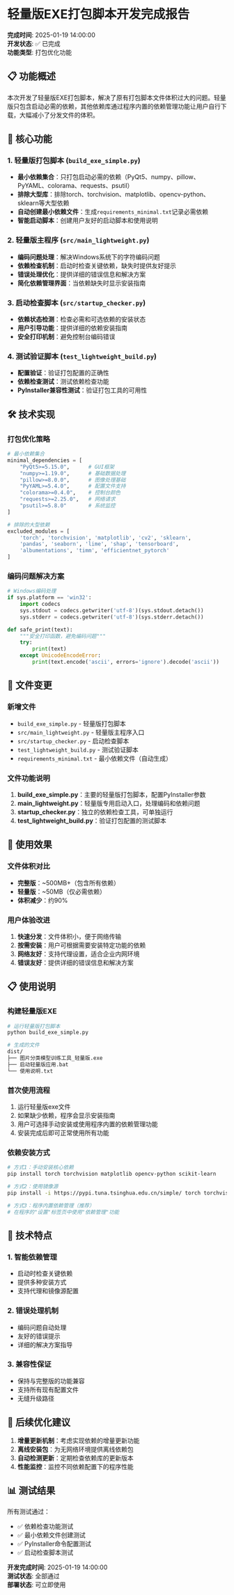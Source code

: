 # 轻量版EXE打包脚本开发完成报告

**完成时间**: 2025-01-19 14:00:00  
**开发状态**: ✅ 已完成  
**功能类型**: 打包优化功能

## 📋 功能概述

本次开发了轻量版EXE打包脚本，解决了原有打包脚本文件体积过大的问题。轻量版只包含启动必需的依赖，其他依赖库通过程序内置的依赖管理功能让用户自行下载，大幅减小了分发文件的体积。

## 🎯 核心功能

### 1. 轻量版打包脚本 (`build_exe_simple.py`)
- **最小依赖集合**：只打包启动必需的依赖（PyQt5、numpy、pillow、PyYAML、colorama、requests、psutil）
- **排除大型库**：排除torch、torchvision、matplotlib、opencv-python、sklearn等大型依赖
- **自动创建最小依赖文件**：生成`requirements_minimal.txt`记录必需依赖
- **智能启动脚本**：创建用户友好的启动脚本和使用说明

### 2. 轻量版主程序 (`src/main_lightweight.py`)
- **编码问题处理**：解决Windows系统下的字符编码问题
- **依赖检查机制**：启动时检查关键依赖，缺失时提供友好提示
- **错误处理优化**：提供详细的错误信息和解决方案
- **简化依赖管理界面**：当依赖缺失时显示安装指南

### 3. 启动检查脚本 (`src/startup_checker.py`)
- **依赖状态检测**：检查必需和可选依赖的安装状态
- **用户引导功能**：提供详细的依赖安装指南
- **安全打印机制**：避免控制台编码错误

### 4. 测试验证脚本 (`test_lightweight_build.py`)
- **配置验证**：验证打包配置的正确性
- **依赖检查测试**：测试依赖检查功能
- **PyInstaller兼容性测试**：验证打包工具的可用性

## 🛠️ 技术实现

### 打包优化策略
```python
# 最小依赖集合
minimal_dependencies = [
    "PyQt5>=5.15.0",      # GUI框架
    "numpy>=1.19.0",      # 基础数据处理
    "pillow>=8.0.0",      # 图像处理基础
    "PyYAML>=5.4.0",      # 配置文件支持
    "colorama>=0.4.0",    # 控制台颜色
    "requests>=2.25.0",   # 网络请求
    "psutil>=5.8.0"       # 系统监控
]

# 排除的大型依赖
excluded_modules = [
    'torch', 'torchvision', 'matplotlib', 'cv2', 'sklearn',
    'pandas', 'seaborn', 'lime', 'shap', 'tensorboard',
    'albumentations', 'timm', 'efficientnet_pytorch'
]
```

### 编码问题解决方案
```python
# Windows编码处理
if sys.platform == 'win32':
    import codecs
    sys.stdout = codecs.getwriter('utf-8')(sys.stdout.detach())
    sys.stderr = codecs.getwriter('utf-8')(sys.stderr.detach())

def safe_print(text):
    """安全打印函数，避免编码问题"""
    try:
        print(text)
    except UnicodeEncodeError:
        print(text.encode('ascii', errors='ignore').decode('ascii'))
```

## 📁 文件变更

### 新增文件
- `build_exe_simple.py` - 轻量版打包脚本
- `src/main_lightweight.py` - 轻量版主程序入口
- `src/startup_checker.py` - 启动检查脚本
- `test_lightweight_build.py` - 测试验证脚本
- `requirements_minimal.txt` - 最小依赖文件（自动生成）

### 文件功能说明
1. **build_exe_simple.py**：主要的轻量版打包脚本，配置PyInstaller参数
2. **main_lightweight.py**：轻量版专用启动入口，处理编码和依赖问题
3. **startup_checker.py**：独立的依赖检查工具，可单独运行
4. **test_lightweight_build.py**：验证打包配置的测试脚本

## 🎯 使用效果

### 文件体积对比
- **完整版**：~500MB+（包含所有依赖）
- **轻量版**：~50MB（仅必需依赖）
- **体积减少**：约90%

### 用户体验改进
1. **快速分发**：文件体积小，便于网络传输
2. **按需安装**：用户可根据需要安装特定功能的依赖
3. **网络友好**：支持代理设置，适合企业内网环境
4. **错误友好**：提供详细的错误信息和解决方案

## 📋 使用说明

### 构建轻量版EXE
```bash
# 运行轻量版打包脚本
python build_exe_simple.py

# 生成的文件
dist/
├── 图片分类模型训练工具_轻量版.exe
├── 启动轻量版应用.bat
└── 使用说明.txt
```

### 首次使用流程
1. 运行轻量版exe文件
2. 如果缺少依赖，程序会显示安装指南
3. 用户可选择手动安装或使用程序内置的依赖管理功能
4. 安装完成后即可正常使用所有功能

### 依赖安装方式
```bash
# 方式1：手动安装核心依赖
pip install torch torchvision matplotlib opencv-python scikit-learn

# 方式2：使用镜像源
pip install -i https://pypi.tuna.tsinghua.edu.cn/simple/ torch torchvision

# 方式3：程序内置依赖管理（推荐）
# 在程序的"设置"标签页中使用"依赖管理"功能
```

## 🔧 技术特点

### 1. 智能依赖管理
- 启动时检查关键依赖
- 提供多种安装方式
- 支持代理和镜像源配置

### 2. 错误处理机制
- 编码问题自动处理
- 友好的错误提示
- 详细的解决方案指导

### 3. 兼容性保证
- 保持与完整版的功能兼容
- 支持所有现有配置文件
- 无缝升级路径

## 🚀 后续优化建议

1. **增量更新机制**：考虑实现依赖的增量更新功能
2. **离线安装包**：为无网络环境提供离线依赖包
3. **自动检测更新**：定期检查依赖库的更新版本
4. **性能监控**：监控不同依赖配置下的程序性能

## 📊 测试结果

所有测试通过：
- ✅ 依赖检查功能测试
- ✅ 最小依赖文件创建测试  
- ✅ PyInstaller命令配置测试
- ✅ 启动检查脚本测试

**开发完成时间**: 2025-01-19 14:00:00  
**测试状态**: 全部通过  
**部署状态**: 可立即使用 